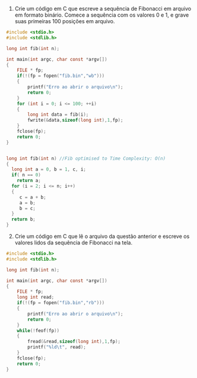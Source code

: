 1. Crie um código em C que escreve a sequência de Fibonacci em arquivo em formato binário. Comece a sequência com os valores 0 e 1, e grave suas primeiras 100 posições em arquivo.

```c
#include <stdio.h>
#include <stdlib.h>

long int fib(int n);

int main(int argc, char const *argv[])
{
	FILE * fp;
	if(!(fp = fopen("fib.bin","wb")))
	{
		printf("Erro ao abrir o arquivo\n");
		return 0;
	}
	for (int i = 0; i <= 100; ++i)
	{
		long int data = fib(i);
		fwrite(&data,sizeof(long int),1,fp);
	}
	fclose(fp);
	return 0;
}


long int fib(int n) //Fib optimised to Time Complexity: O(n)
{ 
  long int a = 0, b = 1, c, i; 
  if( n == 0) 
    return a; 
  for (i = 2; i <= n; i++) 
  { 
     c = a + b; 
     a = b; 
     b = c; 
  } 
  return b; 
}
```

2. Crie um código em C que lê o arquivo da questão anterior e escreve os valores lidos da sequência de Fibonacci na tela.

```c
#include <stdio.h>
#include <stdlib.h>

long int fib(int n);

int main(int argc, char const *argv[])
{
	FILE * fp;
	long int read;
	if(!(fp = fopen("fib.bin","rb")))
	{
		printf("Erro ao abrir o arquivo\n");
		return 0;
	}
	while(!feof(fp))
	{
		fread(&read,sizeof(long int),1,fp);
		printf("%ld\t", read);
	}
	fclose(fp);
	return 0;
}
```


